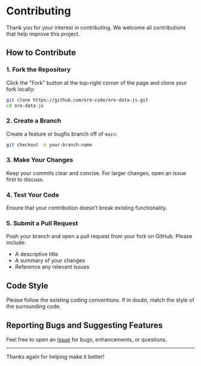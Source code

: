 # Contributing

Thank you for your interest in contributing. We welcome all contributions that help improve this project.

## How to Contribute

### 1. Fork the Repository

Click the "Fork" button at the top-right corner of the page and clone your fork locally:

```bash
git clone https://github.com/ore-code/ore-data-js.git
cd ore-data-js
```

### 2. Create a Branch

Create a feature or bugfix branch off of `main`:

```bash
git checkout -b your-branch-name
```

### 3. Make Your Changes

Keep your commits clear and concise. For larger changes, open an issue first to discuss.

### 4. Test Your Code

Ensure that your contribution doesn’t break existing functionality.

### 5. Submit a Pull Request

Push your branch and open a pull request from your fork on GitHub. Please include:
- A descriptive title
- A summary of your changes
- Reference any relevant issues

## Code Style

Please follow the existing coding conventions. If in doubt, match the style of the surrounding code.

## Reporting Bugs and Suggesting Features

Feel free to open an [Issue](https://github.com/ore-code/ore-data-js/issues) for bugs, enhancements, or questions.

---

Thanks again for helping make it better!